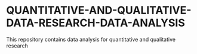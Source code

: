 # QUANTITATIVE-AND-QUALITATIVE-DATA-RESEARCH-DATA-ANALYSIS
This repository contains data analysis for quantitative and qualitative research
